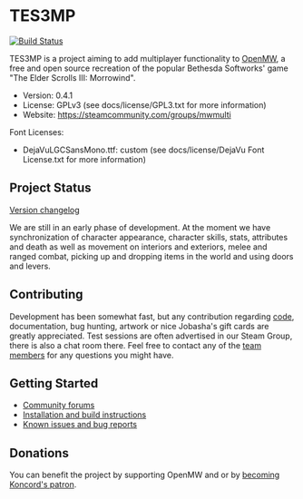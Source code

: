 TES3MP
======

[![Build Status](https://travis-ci.org/TES3MP/openmw-tes3mp.svg?branch=master)](https://travis-ci.org/TES3MP/openmw-tes3mp)

TES3MP is a project aiming to add multiplayer functionality to [OpenMW](https://github.com/OpenMW/openmw), a free and open source recreation of the popular Bethesda Softworks' game "The Elder Scrolls III: Morrowind".

* Version: 0.4.1
* License: GPLv3 (see docs/license/GPL3.txt for more information)
* Website: https://steamcommunity.com/groups/mwmulti

Font Licenses:
* DejaVuLGCSansMono.ttf: custom (see docs/license/DejaVu Font License.txt for more information)

Project Status
--------------

[Version changelog](https://github.com/TES3MP/openmw-tes3mp/blob/master/tes3mp-changelog.md)

We are still in an early phase of development. At the moment we have synchronization of character appearance, character skills, stats, attributes and death as well as movement on interiors and exteriors, melee and ranged combat, picking up and dropping items in the world and using doors and levers.

Contributing
--------------

Development has been somewhat fast, but any contribution regarding [code](https://github.com/TES3MP/openmw-tes3mp/blob/master/CONTRIBUTING.md), documentation, bug hunting, artwork or nice Jobasha's gift cards are greatly appreciated.
Test sessions are often advertised in our Steam Group, there is also a chat room there.
Feel free to contact any of the [team members](https://github.com/TES3MP/openmw-tes3mp/blob/master/TES3MPTeam.md) for any questions you might have.

Getting Started
---------------

* [Community forums](https://steamcommunity.com/groups/mwmulti)
* [Installation and build instructions](https://github.com/TES3MP/openmw-tes3mp/wiki/Installation-and-build-instructions)
* [Known issues and bug reports](https://github.com/TES3MP/openmw-tes3mp/issues)

Donations
---------------

You can benefit the project by supporting OpenMW and or by [becoming Koncord's patron](https://www.patreon.com/Koncord).
